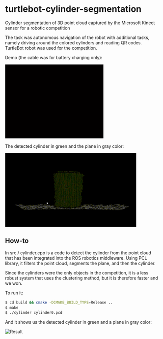 # turtlebot-cylinder-segmentation
Cylinder segmentation of 3D point cloud captured by the Microsoft Kinect sensor for a robotic competition

The task was autonomous navigation of the robot with additional tasks, namely driving around the colored cylinders and reading QR codes. TurtleBot robot was used for the competition. 

Demo (the cable was for battery charging only):

<img src="videos/demo_optimized.gif" alt="Demonstration" width="320">

The detected cylinder in green and the plane in gray color:

<img src="videos/result_optimized.gif" alt="Result" width="426.5">

## How-to
In src / cylinder.cpp is a code to detect the cylinder from the point cloud that has been integrated into the ROS robotics middleware. Using PCL library, it filters the point cloud, segments the plane, and then the cylinder. 

Since the cylinders were the only objects in the competition, it is a less robust system that uses the clustering method, but it is therefore faster and we won.

To run it:
```bash
$ cd build && cmake -DCMAKE_BUILD_TYPE=Release ..
$ make
$ ./cylinder cylinder0.pcd
```

And it shows us the detected cylinder in green and a plane in gray color:

<img src="figures/result.gif" alt="Result" width="320">
